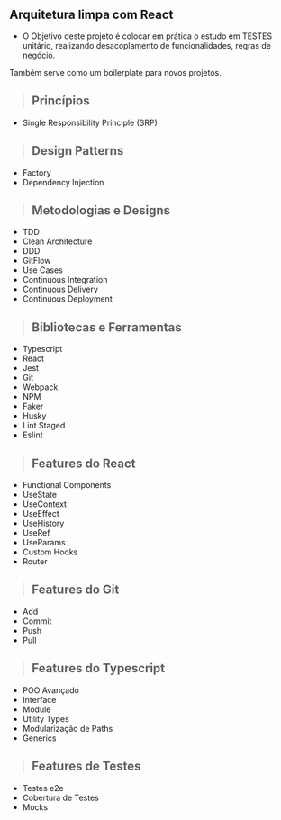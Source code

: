 <h1 align="center">
  <img alt="" src="https://primeincorporacoes.com.br/wp-content/uploads/2020/08/Como-escolher-um-arquiteto.jpg">
</h1>

## Arquitetura limpa com React

- O Objetivo deste projeto é colocar em prática o estudo em TESTES unitário, realizando desacoplamento de funcionalidades, regras de negócio.

Também serve como um boilerplate para novos projetos.

> ## Princípios

* Single Responsibility Principle (SRP)

> ## Design Patterns

* Factory
* Dependency Injection

> ## Metodologias e Designs

* TDD
* Clean Architecture
* DDD
* GitFlow
* Use Cases
* Continuous Integration
* Continuous Delivery
* Continuous Deployment

> ## Bibliotecas e Ferramentas

* Typescript
* React
* Jest
* Git
* Webpack
* NPM
* Faker
* Husky
* Lint Staged
* Eslint

> ## Features do React

* Functional Components
* UseState
* UseContext
* UseEffect
* UseHistory
* UseRef
* UseParams
* Custom Hooks
* Router

> ## Features do Git

* Add
* Commit
* Push
* Pull

> ## Features do Typescript

* POO Avançado
* Interface
* Module
* Utility Types
* Modularização de Paths
* Generics

> ## Features de Testes

* Testes e2e
* Cobertura de Testes
* Mocks
